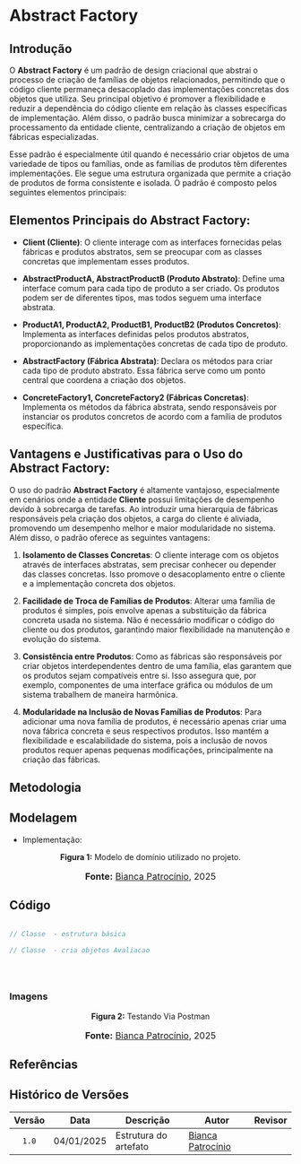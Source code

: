 # Abstract Factory

## Introdução

O **Abstract Factory** é um padrão de design criacional que abstrai o processo de criação de famílias de objetos relacionados, permitindo que o código cliente permaneça desacoplado das implementações concretas dos objetos que utiliza. Seu principal objetivo é promover a flexibilidade e reduzir a dependência do código cliente em relação às classes específicas de implementação. Além disso, o padrão busca minimizar a sobrecarga do processamento da entidade cliente, centralizando a criação de objetos em fábricas especializadas.

Esse padrão é especialmente útil quando é necessário criar objetos de uma variedade de tipos ou famílias, onde as famílias de produtos têm diferentes implementações. Ele segue uma estrutura organizada que permite a criação de produtos de forma consistente e isolada. O padrão é composto pelos seguintes elementos principais:

## Elementos Principais do Abstract Factory:

- **Client (Cliente)**: O cliente interage com as interfaces fornecidas pelas fábricas e produtos abstratos, sem se preocupar com as classes concretas que implementam esses produtos.
  
- **AbstractProductA, AbstractProductB (Produto Abstrato)**: Define uma interface comum para cada tipo de produto a ser criado. Os produtos podem ser de diferentes tipos, mas todos seguem uma interface abstrata.

- **ProductA1, ProductA2, ProductB1, ProductB2 (Produtos Concretos)**: Implementa as interfaces definidas pelos produtos abstratos, proporcionando as implementações concretas de cada tipo de produto.

- **AbstractFactory (Fábrica Abstrata)**: Declara os métodos para criar cada tipo de produto abstrato. Essa fábrica serve como um ponto central que coordena a criação dos objetos.

- **ConcreteFactory1, ConcreteFactory2 (Fábricas Concretas)**: Implementa os métodos da fábrica abstrata, sendo responsáveis por instanciar os produtos concretos de acordo com a família de produtos específica.

## Vantagens e Justificativas para o Uso do Abstract Factory:

O uso do padrão **Abstract Factory** é altamente vantajoso, especialmente em cenários onde a entidade **Cliente** possui limitações de desempenho devido à sobrecarga de tarefas. Ao introduzir uma hierarquia de fábricas responsáveis pela criação dos objetos, a carga do cliente é aliviada, promovendo um desempenho melhor e maior modularidade no sistema. Além disso, o padrão oferece as seguintes vantagens:

1. **Isolamento de Classes Concretas**: O cliente interage com os objetos através de interfaces abstratas, sem precisar conhecer ou depender das classes concretas. Isso promove o desacoplamento entre o cliente e a implementação concreta dos objetos.

2. **Facilidade de Troca de Famílias de Produtos**: Alterar uma família de produtos é simples, pois envolve apenas a substituição da fábrica concreta usada no sistema. Não é necessário modificar o código do cliente ou dos produtos, garantindo maior flexibilidade na manutenção e evolução do sistema.

3. **Consistência entre Produtos**: Como as fábricas são responsáveis por criar objetos interdependentes dentro de uma família, elas garantem que os produtos sejam compatíveis entre si. Isso assegura que, por exemplo, componentes de uma interface gráfica ou módulos de um sistema trabalhem de maneira harmônica.

4. **Modularidade na Inclusão de Novas Famílias de Produtos**: Para adicionar uma nova família de produtos, é necessário apenas criar uma nova fábrica concreta e seus respectivos produtos. Isso mantém a flexibilidade e escalabilidade do sistema, pois a inclusão de novos produtos requer apenas pequenas modificações, principalmente na criação das fábricas.


## Metodologia



## Modelagem


* Implementação:
   


<p style="text-align: center"><b>Figura 1:</b> Modelo de domínio utilizado no projeto.</p>
<div align="center">

</div>
<font size="3"><p style="text-align: center"><b>Fonte:</b> <a href="https://github.com/BiancaPatrocinio7">Bianca Patrocínio</a>, 2025</p></font>


## Código



```Java

// Classe  - estrutura básica

```

``` java
// Classe  - cria objetos Avaliacao

```

``` java

```

``` java

```



``` java

```


### Imagens


<p style="text-align: center"><b>Figura 2:</b> Testando Via Postman</p>
<div align="center">
</div>
<font size="3"><p style="text-align: center"><b>Fonte:</b> <a href="https://github.com/BiancaPatrocinio7">Bianca Patrocínio</a>, 2025</p></font>




## Referências
> 
>
> 

## Histórico de Versões

| Versão | Data | Descrição | Autor | Revisor |
| :----: | ---- | --------- | ----- | ------- |
| `1.0`  |04/01/2025| Estrutura do artefato | [Bianca Patrocínio](https://github.com/BiancaPatrocinio7) | |
